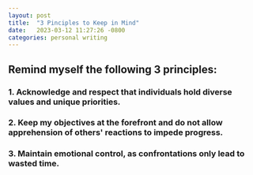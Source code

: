 ```yaml
---
layout: post
title:  "3 Pinciples to Keep in Mind"
date:   2023-03-12 11:27:26 -0800
categories: personal writing
---
```


## Remind myself the following 3 principles:

### 1. Acknowledge and respect that individuals hold diverse values and unique priorities.

### 2. Keep my objectives at the forefront and do not allow apprehension of others' reactions to impede progress.

### 3. Maintain emotional control, as confrontations only lead to wasted time.
